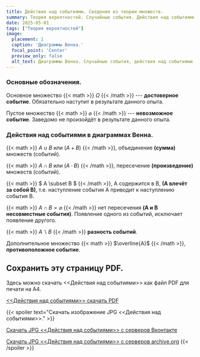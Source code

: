 ```yaml
---
title: Действия над событиями. Сведения из теории множеств.
summary: Теория вероятностей. Случайные события. Действия над событиями. Диаграммы Эйлера-Венна.
date: 2025-05-01
tags: ["Теория вероятностей"]
image:
  placement: 1
  caption: 'Диаграммы Венна.'
  focal_point: 'Center'
  preview_only: false
  alt_text: Диаграммы Венна. Случайные события, действия над событиями. Сумма, произведение, разность событий. Несовместные, противоположные события. Событие A влечёт за собой B.
---
```


### Основные обозначения.

Основное множество {{< math >}} $\Omega$ {{< /math >}} --- **достоверное событие**. Обязательно наступит в результате данного опыта.

Пустое множество {{< math >}} $\varnothing$ {{< /math >}} --- **невозможное событие**. Заведомо не произойдёт в результате данного опыта.

### Действия над событиями в диаграммах Венна.

{{< math >}} $A \cup  B$ или $(A+B)$ {{< /math >}}, объединение **(сумма)** множеств (событий).

{{< math >}} $A \cap B$ или $(A \cdot B)$ {{< /math >}}, пересечение **(произведение)** множеств (событий).

{{< math >}} $ A \subset B $ {{< /math >}}, A содержится в B, **(A влечёт за собой B)**, т.е. наступление события A приводит к наступлению события B.

{{< math >}} $A \cap B = \varnothing$ {{< /math >}} нет пересечения **(A и B несовместные события)**. Появление одного из событий, исключает появление другого.

{{< math >}} $A \backslash B$ {{< /math >}} **разность событий**. 

Дополнительное множество {{< math >}} $\overline{A}$ {{< /math >}}, **противоположное событие**.

##  Сохранить эту страницу PDF.

Здесь можно скачать <<Действия над событиями>> как файл PDF для печати на A4.

[ <<Действия над событиями>> скачать PDF](https://temavladin.github.io/post/2025/march/actions-on-events/Actions-on-events.pdf)

{{< spoiler text="Скачать изображение JPG <<Действия над событиями>>." >}}

[Скачать JPG <<Действия над событиями>> с серверов Вконтакте](https://sun9-36.userapi.com/impg/Jwk3RKjlES9r3X-5i9QwmQSnw9-ho9dh6AkTWA/9E4p8V3dzD8.jpg?size=1241x1754&quality=95&sign=35109d638e8d75f7dde6dc2d76608cb5&type=album)

[Скачать JPG <<Действия над событиями>> с серверов archive.org](https://ia600109.us.archive.org/5/items/actions-on-events-probability-theory/Actions-on-events-Probability-theory_0000.jpg)
{{< /spoiler >}}